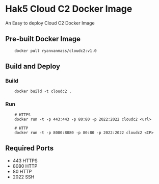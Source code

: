 # Hak5 Cloud C2 Docker Image
An Easy to deploy Cloud C2 Docker Image

## Pre-built Docker Image
```
    docker pull ryanvanmass/cloudc2:v1.0
```

## Build and Deploy
### Build
```
    docker build -t cloudc2 .
```

### Run
```
    # HTTPS
    docker run -t -p 443:443 -p 80:80 -p 2022:2022 cloudc2 <url>
    
    # HTTP
    docker run -t -p 8080:8080 -p 80:80 -p 2022:2022 cloudc2 <IP>
```

## Required Ports
* 443   HTTPS
* 8080  HTTP
* 80    HTTP
* 2022  SSH